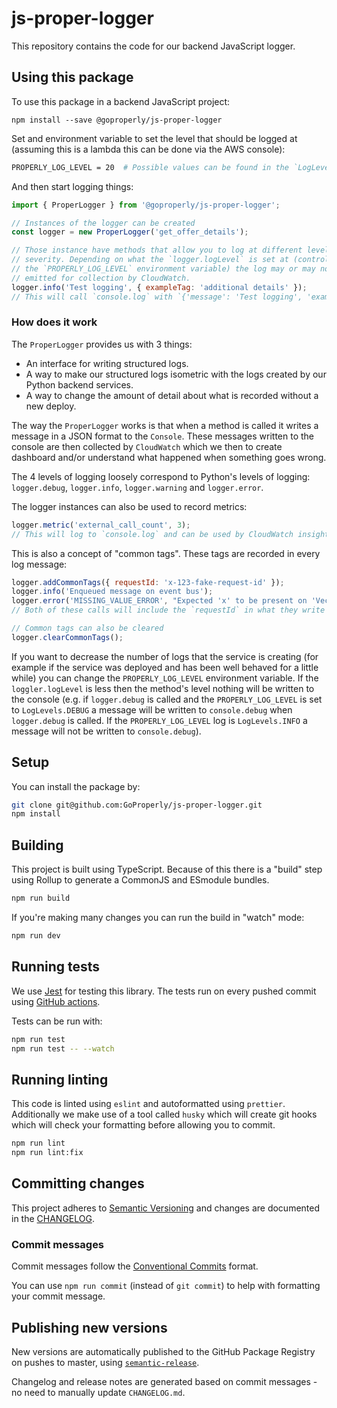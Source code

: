 # js-proper-logger

This repository contains the code for our backend JavaScript logger.

## Using this package

To use this package in a backend JavaScript project:

```
npm install --save @goproperly/js-proper-logger
```

Set and environment variable to set the level that should be logged at
(assuming this is a lambda this can be done via the AWS console):

```sh
PROPERLY_LOG_LEVEL = 20  # Possible values can be found in the `LogLevels` constant
```

And then start logging things:

```javascript
import { ProperLogger } from '@goproperly/js-proper-logger';

// Instances of the logger can be created
const logger = new ProperLogger('get_offer_details');

// Those instance have methods that allow you to log at different levels of
// severity. Depending on what the `logger.logLevel` is set at (controlled by
// the `PROPERLY_LOG_LEVEL` environment variable) the log may or may not be
// emitted for collection by CloudWatch.
logger.info('Test logging', { exampleTag: 'additional details' });
// This will call `console.log` with `{'message': 'Test logging', 'exampleTag': 'additional details'}`
```


### How does it work

The `ProperLogger` provides us with 3 things:

- An interface for writing structured logs.
- A way to make our structured logs isometric with the logs created by our
  Python backend services.
- A way to change the amount of detail about what is recorded without a new deploy.

The way the `ProperLogger` works is that when a method is called it writes a
message in a JSON format to the `Console`. These messages written to the
console are then collected by `CloudWatch` which we then to create dashboard
and/or understand what happened when something goes wrong.

The 4 levels of logging loosely correspond to Python's levels of logging:
`logger.debug`, `logger.info`, `logger.warning` and `logger.error`.

The logger instances can also be used to record metrics:

```javascript
logger.metric('external_call_count', 3);
// This will log to `console.log` and can be used by CloudWatch insights.
```

This is also a concept of "common tags". These tags are recorded in every log message:

```javascript
logger.addCommonTags({ requestId: 'x-123-fake-request-id' });
logger.info('Enqueued message on event bus');
logger.error('MISSING_VALUE_ERROR', "Expected 'x' to be present on 'Vector'");
// Both of these calls will include the `requestId` in what they write to the Console.

// Common tags can also be cleared
logger.clearCommonTags();
```

If you want to decrease the number of logs that the service is creating (for
example if the service was deployed and has been well behaved for a little
while) you can change the `PROPERLY_LOG_LEVEL` environment variable. If the
`loggler.logLevel` is less then the method's level nothing will be written to
the console (e.g. if `logger.debug` is called and the `PROPERLY_LOG_LEVEL` is
set to `LogLevels.DEBUG` a message will be written to `console.debug` when
`logger.debug` is called. If the `PROPERLY_LOG_LEVEL` log is `LogLevels.INFO` a
message will not be written to `console.debug`).


## Setup

You can install the package by:

```sh
git clone git@github.com:GoProperly/js-proper-logger.git
npm install
```

## Building

This project is built using TypeScript. Because of this there is a "build" step
using Rollup to generate a CommonJS and ESmodule bundles.

```sh
npm run build
```

If you're making many changes you can run the build in "watch" mode:

```sh
npm run dev
```

## Running tests

We use [Jest](https://jestjs.io/docs/en/expect) for testing this library. The
tests run on every pushed commit using [GitHub
actions](https://github.com/GoProperly/js-proper-logger/actions?query=workflow%3A%22Test+%26+Release%22).

Tests can be run with:

```sh
npm run test
npm run test -- --watch
```

## Running linting

This code is linted using `eslint` and autoformatted using `prettier`.
Additionally we make use of a tool called `husky` which will create git hooks
which will check your formatting before allowing you to commit.

```sh
npm run lint
npm run lint:fix
```

## Committing changes

This project adheres to [Semantic Versioning](https://semver.org/) and changes
are documented in the
[CHANGELOG](https://github.com/GoProperly/js-proper-logger/blob/main/CHANGELOG.md).

### Commit messages

Commit messages follow the [Conventional
Commits](https://www.conventionalcommits.org/) format.

You can use `npm run commit` (instead of `git commit`) to help with formatting
your commit message.

## Publishing new versions

New versions are automatically published to the GitHub Package Registry on
pushes to master, using
[`semantic-release`](https://github.com/semantic-release/semantic-release).

Changelog and release notes are generated based on commit messages - no need to
manually update `CHANGELOG.md`.
